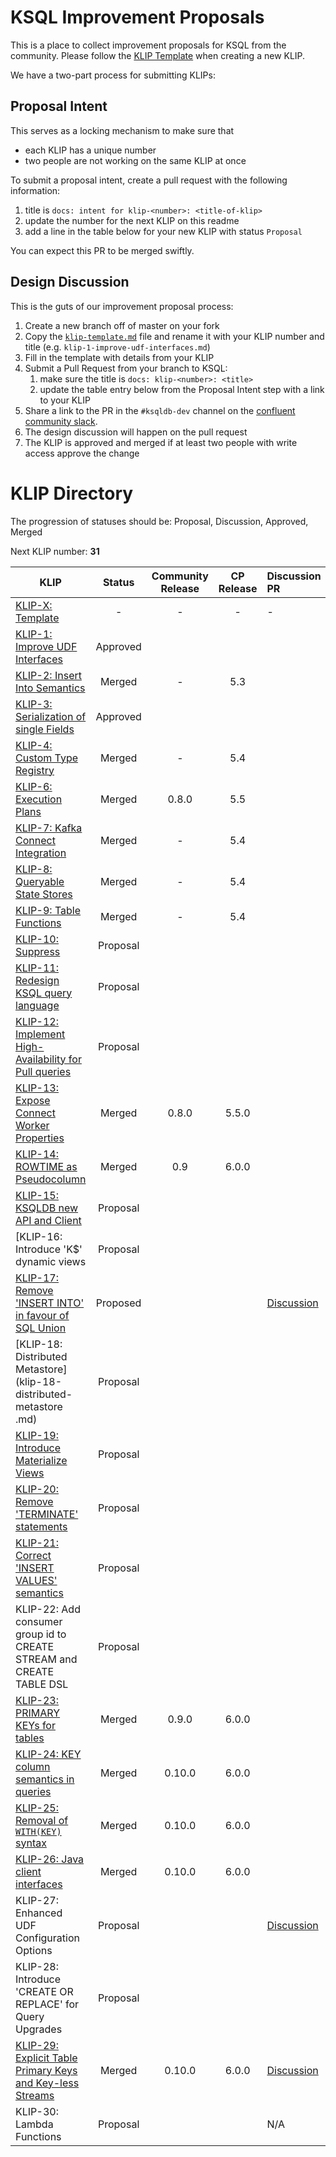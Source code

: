 # KSQL Improvement Proposals

This is a place to collect improvement proposals for KSQL from the community. Please follow the 
[KLIP Template](klip-template.md) when creating a new KLIP.

We have a two-part process for submitting KLIPs:

## Proposal Intent

This serves as a locking mechanism to make sure that 
- each KLIP has a unique number
- two people are not working on the same KLIP at once

To submit a proposal intent, create a pull request with the following information:
1. title is `docs: intent for klip-<number>: <title-of-klip>`
1. update the number for the next KLIP on this readme
1. add a line in the table below for your new KLIP with status `Proposal`

You can expect this PR to be merged swiftly.

## Design Discussion

This is the guts of our improvement proposal process:

1. Create a new branch off of master on your fork
1. Copy the [`klip-template.md`](klip-template.md) file and rename it with your KLIP number and 
   title (e.g. `klip-1-improve-udf-interfaces.md`)
1. Fill in the template with details from your KLIP
1. Submit a Pull Request from your branch to KSQL:
    1. make sure the title is `docs: klip-<number>: <title>`
    1. update the table entry below from the Proposal Intent step with a link to your KLIP
1. Share a link to the PR in the `#ksqldb-dev` channel on the [confluent community slack](https://slackpass.io/confluentcommunity).
1. The design discussion will happen on the pull request
1. The KLIP is approved and merged if at least two people with write access approve the change

# KLIP Directory

The progression of statuses should be: Proposal, Discussion, Approved, Merged

Next KLIP number: **31**

| KLIP                                                                                                 | Status         | Community Release | CP Release | Discussion PR |
|------------------------------------------------------------------------------------------------------|:--------------:|:-----------------:|:----------:|:--------------|
| [KLIP-X: Template](klip-template.md)                                                                 | -              | -                 | -          | -             |
| [KLIP-1: Improve UDF Interfaces](klip-1-improve-udf-interfaces.md)                                   | Approved       |                   |            |               |
| [KLIP-2: Insert Into Semantics](klip-2-produce-data.md)                                              | Merged         | -                 | 5.3        |               |
| [KLIP-3: Serialization of single Fields](klip-3-serialization-of-single-fields.md)                   | Approved       |                   |            |               |
| [KLIP-4: Custom Type Registry](klip-4-custom-types.md)                                               | Merged         | -                 | 5.4        |               |
| [KLIP-6: Execution Plans](klip-6-execution-plans.md)                                                 | Merged         | 0.8.0             | 5.5        |               |
| [KLIP-7: Kafka Connect Integration](klip-7-connect-integration.md)                                   | Merged         | -                 | 5.4        |               |
| [KLIP-8: Queryable State Stores](klip-8-queryable-state-stores.md)                                   | Merged         | -                 | 5.4        |               |
| [KLIP-9: Table Functions](klip-9-table-functions.md)                                                 | Merged         | -                 | 5.4        |               |
| [KLIP-10: Suppress](klip-10-suppress.md)                                                             | Proposal       |                   |            |               |
| [KLIP-11: Redesign KSQL query language](klip-11-DQL.md)                                              | Proposal       |                   |            |               |
| [KLIP-12: Implement High-Availability for Pull queries](klip-12-pull-high-availability.md)           | Proposal       |                   |            |               |
| [KLIP-13: Expose Connect Worker Properties](klip-13-introduce-KSQL-command-to-print-connect-worker-properties-to-the-console.md) | Merged | 0.8.0 | 5.5.0 |            |
| [KLIP-14: ROWTIME as Pseudocolumn](klip-14-rowtime-as-pseudocolumn.md)                               | Merged         | 0.9               | 6.0.0      |               |
| [KLIP-15: KSQLDB new API and Client](klip-15-new-api-and-client.md)                                  | Proposal       |                   |            |               |
| [KLIP-16: Introduce 'K$' dynamic views                                                               | Proposal       |                   |            |               |
| [KLIP-17: Remove 'INSERT INTO' in favour of SQL Union](klip-17-sql-union.md)                         | Proposed       |                   |            | [Discussion](https://github.com/confluentinc/ksql/pull/4125) |
| [KLIP-18: Distributed Metastore](klip-18-distributed-metastore .md)                                  | Proposal       |                   |            |               |
| [KLIP-19: Introduce Materialize Views](klip-19-materialize-views.md)                                 | Proposal       |                   |            |               |
| [KLIP-20: Remove 'TERMINATE' statements](klip-20_remove_terminate.md)                                | Proposal       |                   |            |               |
| [KLIP-21: Correct 'INSERT VALUES' semantics](klip-21_correct_insert_values_semantics.md)             | Proposal       |                   |            |               |
| KLIP-22: Add consumer group id to CREATE STREAM and CREATE TABLE DSL                                 | Proposal       |                   |            |               |
| [KLIP-23: PRIMARY KEYs for tables](klip-23-primary-keys-for-tables.md)                               | Merged         | 0.9.0             | 6.0.0      |               |
| [KLIP-24: KEY column semantics in queries](klip-24-key-column-semantics-in-queries.md)               | Merged         | 0.10.0            | 6.0.0      |               |
| [KLIP-25: Removal of `WITH(KEY)` syntax](klip-25-removal-of-with-key-syntax.md)                      | Merged         | 0.10.0            | 6.0.0      |               |
| [KLIP-26: Java client interfaces](klip-26-java-client-interfaces.md)                                 | Merged         | 0.10.0            | 6.0.0      |               |
| KLIP-27: Enhanced UDF Configuration Options                                                          | Proposal       |                   |            | [Discussion](https://github.com/confluentinc/ksql/pull/5269) |
| KLIP-28: Introduce 'CREATE OR REPLACE' for Query Upgrades                                            | Proposal       |                   |            |               |
| [KLIP-29: Explicit Table Primary Keys and Key-less Streams]( klip-29-explicit-keys.md)               | Merged         | 0.10.0            | 6.0.0      | [Discussion](https://github.com/confluentinc/ksql/pull/5530) |
| KLIP-30: Lambda Functions               | Proposal         |             |       | N/A |

